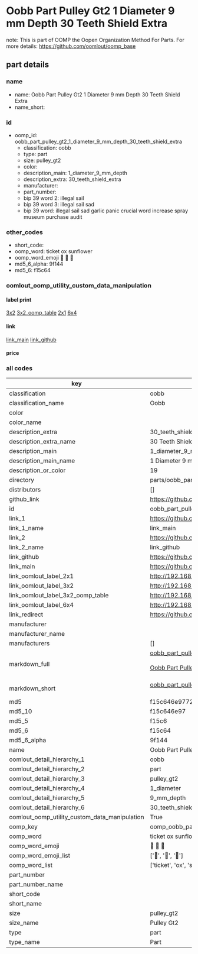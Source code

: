 # Oobb Part Pulley Gt2 1 Diameter 9 mm Depth 30 Teeth Shield Extra  

note: This is part of OOMP the Oopen Organization Method For Parts. For more details: https://github.com/oomlout/oomp_base

##  part details
  







### name
* name: Oobb Part Pulley Gt2 1 Diameter 9 mm Depth 30 Teeth Shield Extra
* name_short: 
### id
* oomp_id: oobb_part_pulley_gt2_1_diameter_9_mm_depth_30_teeth_shield_extra
  * classification: oobb
  * type: part
  * size: pulley_gt2
  * color: 
  * description_main: 1_diameter_9_mm_depth
  * description_extra: 30_teeth_shield_extra
  * manufacturer: 
  * part_number: 
  * bip 39 word 2: illegal sail
  * bip 39 word 3: illegal sail sad
  * bip 39 word: illegal sail sad garlic panic crucial word increase spray museum purchase audit

### other_codes
* short_code: 
* oomp_word: ticket ox sunflower
* oomp_word_emoji :ticket: :ox: :sunflower:
* md5_6_alpha: 9f144
* md5_6: f15c64






### oomlout_oomp_utility_custom_data_manipulation
#### label print
[3x2](http://192.168.1.245:1112/?label=oomp%209f144)
[3x2_oomp_table](http://192.168.1.108:1112/?label=oomp%209f144)
[2x1](http://192.168.1.242:1112/?label=oomp%209f144)
[6x4](http://192.168.1.55:1112/?label=oomp%209f144)    

#### link

[link_main](https://github.com/oomlout/oomlout_oomp_version_1_messy/tree/main/parts/oobb_part_pulley_gt2_1_diameter_9_mm_depth_30_teeth_shield_extra) [link_github](https://github.com/oomlout/oomlout_oomp_version_1_messy/tree/main/parts/oobb_part_pulley_gt2_1_diameter_9_mm_depth_30_teeth_shield_extra)                             

#### price







### all codes 
| key | value |  
| --- | --- |  
| classification | oobb |  
| classification_name | Oobb |  
| color |  |  
| color_name |  |  
| description_extra | 30_teeth_shield_extra |  
| description_extra_name | 30 Teeth Shield Extra |  
| description_main | 1_diameter_9_mm_depth |  
| description_main_name | 1 Diameter 9 mm Depth |  
| description_or_color | 19 |  
| directory | parts/oobb_part_pulley_gt2_1_diameter_9_mm_depth_30_teeth_shield_extra |  
| distributors | [] |  
| github_link | https://github.com/oomlout/oomlout_oomp_part_src/tree/main/parts/oobb_part_pulley_gt2_1_diameter_9_mm_depth_30_teeth_shield_extra |  
| id | oobb_part_pulley_gt2_1_diameter_9_mm_depth_30_teeth_shield_extra |  
| link_1 | https://github.com/oomlout/oomlout_oomp_version_1_messy/tree/main/parts/oobb_part_pulley_gt2_1_diameter_9_mm_depth_30_teeth_shield_extra |  
| link_1_name | link_main |  
| link_2 | https://github.com/oomlout/oomlout_oomp_version_1_messy/tree/main/parts/oobb_part_pulley_gt2_1_diameter_9_mm_depth_30_teeth_shield_extra |  
| link_2_name | link_github |  
| link_github | https://github.com/oomlout/oomlout_oomp_version_1_messy/tree/main/parts/oobb_part_pulley_gt2_1_diameter_9_mm_depth_30_teeth_shield_extra |  
| link_main | https://github.com/oomlout/oomlout_oomp_version_1_messy/tree/main/parts/oobb_part_pulley_gt2_1_diameter_9_mm_depth_30_teeth_shield_extra |  
| link_oomlout_label_2x1 | http://192.168.1.242:1112/?label=oomp%209f144 |  
| link_oomlout_label_3x2 | http://192.168.1.245:1112/?label=oomp%209f144 |  
| link_oomlout_label_3x2_oomp_table | http://192.168.1.108:1112/?label=oomp%209f144 |  
| link_oomlout_label_6x4 | http://192.168.1.55:1112/?label=oomp%209f144 |  
| link_redirect | https://github.com/oomlout/oomlout_oomp_version_1_messy/tree/main/parts/oobb_part_pulley_gt2_1_diameter_9_mm_depth_30_teeth_shield_extra |  
| manufacturer |  |  
| manufacturer_name |  |  
| manufacturers | [] |  
| markdown_full | [oobb_part_pulley_gt2_1_diameter_9_mm_depth_30_teeth_shield_extra](none)<br>[](none)<br>[Oobb Part Pulley Gt2 1 Diameter 9 Mm Depth 30 Teeth Shield Extra](none)<br><br> |  
| markdown_short | [oobb_part_pulley_gt2_1_diameter_9_mm_depth_30_teeth_shield_extra](none)<br><br> |  
| md5 | f15c646e9772bfacd1cfd5fd7b6f8b88 |  
| md5_10 | f15c646e97 |  
| md5_5 | f15c6 |  
| md5_6 | f15c64 |  
| md5_6_alpha | 9f144 |  
| name | Oobb Part Pulley Gt2 1 Diameter 9 mm Depth 30 Teeth Shield Extra |  
| oomlout_detail_hierarchy_1 | oobb |  
| oomlout_detail_hierarchy_2 | part |  
| oomlout_detail_hierarchy_3 | pulley_gt2 |  
| oomlout_detail_hierarchy_4 | 1_diameter |  
| oomlout_detail_hierarchy_5 | 9_mm_depth |  
| oomlout_detail_hierarchy_6 | 30_teeth_shield_extra |  
| oomlout_oomp_utility_custom_data_manipulation | True |  
| oomp_key | oomp_oobb_part_pulley_gt2_1_diameter_9_mm_depth_30_teeth_shield_extra |  
| oomp_word | ticket ox sunflower |  
| oomp_word_emoji | :ticket: :ox: :sunflower: |  
| oomp_word_emoji_list | [':ticket:', ':ox:', ':sunflower:'] |  
| oomp_word_list | ['ticket', 'ox', 'sunflower'] |  
| part_number |  |  
| part_number_name |  |  
| short_code |  |  
| short_name |  |  
| size | pulley_gt2 |  
| size_name | Pulley Gt2 |  
| type | part |  
| type_name | Part |  
